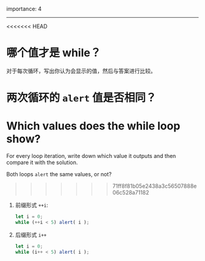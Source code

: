 importance: 4

---

<<<<<<< HEAD
# 哪个值才是 while？

对于每次循环，写出你认为会显示的值，然后与答案进行比较。

两次循环的 `alert` 值是否相同？
=======
# Which values does the while loop show?

For every loop iteration, write down which value it outputs and then compare it with the solution.

Both loops `alert` the same values, or not?
>>>>>>> 71ff8f81b05e2438a3c56507888e06c528a71182

1. 前缀形式 `++i`:

    ```js
    let i = 0;
    while (++i < 5) alert( i );
    ```
2. 后缀形式 `i++`

    ```js
    let i = 0;
    while (i++ < 5) alert( i );
    ```
